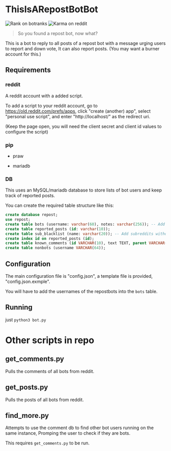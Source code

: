 # ThisIsARepostBotBot

![Rank on botranks](https://img.shields.io/badge/dynamic/json?label=Rank%20on%20https%3A%2F%2Fbotranks.com%2F&query=rank&suffix=th&url=https%3A%2F%2Fbotranks.com%2Fapi%2Fgetrank%2FThisIsARepostBotBot) ![Karma on reddit](https://img.shields.io/badge/dynamic/json?label=bot%20karma&query=data.total_karma&url=https%3A%2F%2Fwww.reddit.com%2Fuser%2Fthisisarepostbotbot%2Fabout.json)

> So you found a repost bot, now what?

This is a bot to reply to all posts of a repost bot with a message urging users to report and down vote, It can also report posts. (You may want a burner account for this.)

## Requirements

### reddit

A reddit account with a added script.

To add a script to your reddit account, go to https://old.reddit.com/prefs/apps, click "create (another) app", select "personal use script", and enter "http://localhost/" as the redirect uri.

(Keep the page open, you will need the client secret and client id values to configure the script)

### pip

- praw

- mariadb

### DB

This uses an MySQL/mariadb database to store lists of bot users and keep track of reported posts.

You can create the required table structure like this:

```sql
create database repost;
use repost;
create table bots (username: varchar(60), notes: varchar(256)); -- Add known bot accounts in here
create table reported_posts (id: varchar(10));
create table sub_blacklist (name: varchar(20)); -- Add subreddits without the 'r/' that you do *not* want to post on.
create index id on reported_posts (id);
create table known_comments (id VARCHAR(10), text TEXT, parent VARCHAR(10), username VARCHAR(64), hasbeenuserscraped BOOL);
create table nonbots (username VARCHAR(64));
```

## Configuration

The main configuration file is "config.json", a template file is provided, "config.json.exmple".

You will have to add the usernames of the repostbots into the ``bots`` table.

## Running

just ``python3 bot.py``

# Other scripts in repo

## get_comments.py

Pulls the comments of all bots from reddit.

## get_posts.py

Pulls the posts of all bots from reddit.

## find_more.py

Attempts to use the comment db to find other bot users running on the same instance, Promping the user to check if they are bots.

This requires ``get_comments.py`` to be run.
